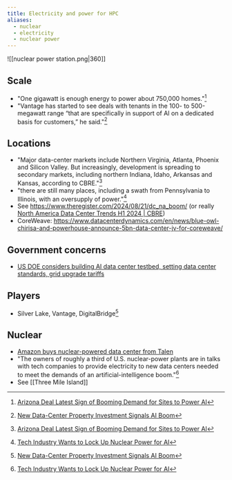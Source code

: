 ```yaml
---
title: Electricity and power for HPC
aliases:
  - nuclear
  - electricity
  - nuclear power
---
```

![[nuclear power station.png|360]]

## Scale

- "One gigawatt is enough energy to power about 750,000 homes."[^wsj2]
- "Vantage has started to see deals with tenants in the 100- to 500-megawatt range “that are specifically in support of AI on a dedicated basis for customers,” he said."[^wsj3]

## Locations

- "Major data-center markets include Northern Virginia, Atlanta, Phoenix and Silicon Valley. But increasingly, development is spreading to secondary markets, including northern Indiana, Idaho, Arkansas and Kansas, according to CBRE."[^wsj2]
- "there are still many places, including a swath from Pennsylvania to Illinois, with an oversupply of power."[^wsj1]
- See https://www.theregister.com/2024/08/21/dc_na_boom/ (or really [North America Data Center Trends H1 2024 | CBRE](https://www.cbre.com/insights/reports/north-america-data-center-trends-h1-2024))
- CoreWeave: https://www.datacenterdynamics.com/en/news/blue-owl-chirisa-and-powerhouse-announce-5bn-data-center-jv-for-coreweave/

## Government concerns

- [US DOE considers building AI data center testbed, setting data center standards, grid upgrade tariffs](https://www.datacenterdynamics.com/en/news/us-doe-considers-building-ai-data-center-testbed-data-center-standards-grid-upgrade-tariffs/)

## Players

- Silver Lake, Vantage, DigitalBridge[^wsj3]

## Nuclear

- [Amazon buys nuclear-powered data center from Talen](https://www.ans.org/news/article-5842/amazon-buys-nuclearpowered-data-center-from-talen/)
- "The owners of roughly a third of U.S. nuclear-power plants are in talks with tech companies to provide electricity to new data centers needed to meet the demands of an artificial-intelligence boom."[^wsj1]
- See [[Three Mile Island]]

[^wsj1]:  [Tech Industry Wants to Lock Up Nuclear Power for AI](https://www.wsj.com/business/energy-oil/tech-industry-wants-to-lock-up-nuclear-power-for-ai-6cb75316?st=8vqcog8mo5bsiey&reflink=article_copyURL_share)
[^wsj2]: [Arizona Deal Latest Sign of Booming Demand for Sites to Power AI](https://www.wsj.com/real-estate/arizona-deal-latest-sign-of-booming-demand-for-sites-to-power-ai-17e65ba2?st=6i8kpyv68ktr8wv&reflink=article_copyURL_share)
[^wsj3]: [New Data-Center Property Investment Signals AI Boom](https://www.wsj.com/real-estate/new-data-center-property-investment-signals-ai-boom-e4f436bd?st=xvtv8zbrt7h5wg3&reflink=article_copyURL_share)